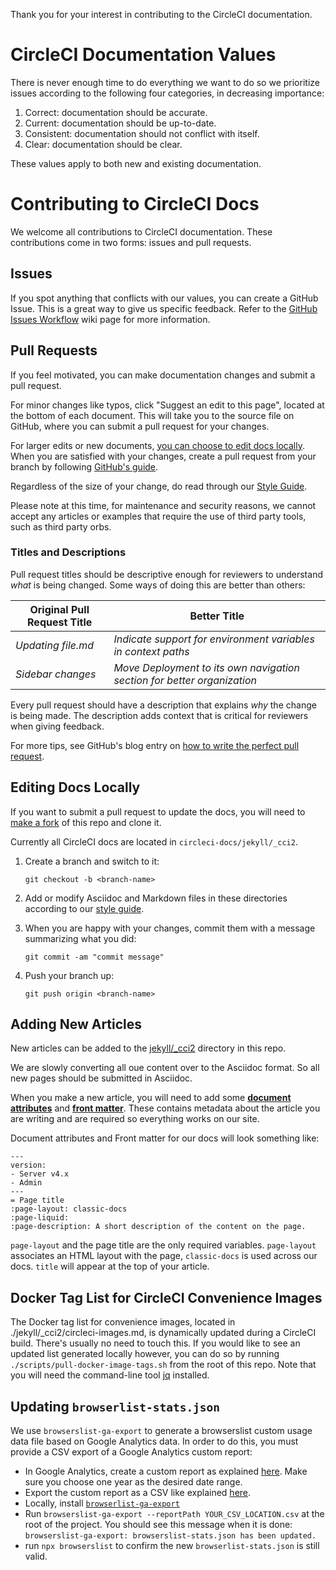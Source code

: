 Thank you for your interest in contributing to the CircleCI documentation.

# CircleCI Documentation Values

There is never enough time to do everything we want to do so we prioritize issues according to the following four categories, in decreasing importance:

1. Correct: documentation should be accurate.
2. Current: documentation should be up-to-date.
3. Consistent: documentation should not conflict with itself.
4. Clear: documentation should be clear.

These values apply to both new and existing documentation.

# Contributing to CircleCI Docs

We welcome all contributions to CircleCI documentation.
These contributions come in two forms: issues and pull requests.

## Issues

If you spot anything that conflicts with our values, you can create a GitHub Issue. This is a great way to give us specific feedback. Refer to the [GitHub Issues Workflow](https://github.com/circleci/circleci-docs/wiki/GitHub-Issues-Workflow) wiki page for more information.

## Pull Requests

If you feel motivated, you can make documentation changes and submit a pull request.

For minor changes like typos, click "Suggest an edit to this page", located at the bottom of each document.
This will take you to the source file on GitHub, where you can submit a pull request for your changes.

For larger edits or new documents, [you can choose to edit docs locally](#editing-docs-locally).
When you are satisfied with your changes, create a pull request from your branch by following [GitHub's guide](https://help.github.com/articles/creating-a-pull-request-from-a-fork/).

Regardless of the size of your change, do read through our [Style Guide](https://circleci.com/docs/style/style-guide-overview).

Please note at this time, for maintenance and security reasons, we cannot accept any articles or examples that require the use of third party tools, such as third party orbs.

### Titles and Descriptions

Pull request titles should be descriptive enough for reviewers to understand *what* is being changed.
Some ways of doing this are better than others:

| Original Pull Request Title | Better Title                                                               |
|-----------------------------|----------------------------------------------------------------------------|
| _Updating file.md_          | _Indicate support for environment variables in context paths_            |
| _Sidebar changes_           | _Move Deployment to its own navigation section for better organization_  |

Every pull request should have a description that explains *why* the change is being made.
The description adds context that is critical for reviewers when giving feedback.

For more tips, see GitHub's blog entry on [how to write the perfect pull request](https://github.com/blog/1943-how-to-write-the-perfect-pull-request).

## Editing Docs Locally

If you want to submit a pull request to update the docs, you will need to [make a fork](https://docs.github.com/en/get-started/quickstart/fork-a-repo) of this repo and clone it.

Currently all CircleCI docs are located in `circleci-docs/jekyll/_cci2`.

1. Create a branch and switch to it:

    `git checkout -b <branch-name>`

2. Add or modify Asciidoc and Markdown files in these directories according to our [style guide](https://circleci.com/docs/style/style-guide-overview).

3. When you are happy with your changes, commit them with a message summarizing what you did:

    `git commit -am "commit message"`

4. Push your branch up:

    `git push origin <branch-name>`

## Adding New Articles

New articles can be added to the [jekyll/_cci2](https://github.com/circleci/circleci-docs/tree/master/jekyll/_cci2) directory in this repo.

We are slowly converting all oue content over to the Asciidoc format. So all new pages should be submitted in Asciidoc.

When you make a new article, you will need to add some [**document attributes**](https://docs.asciidoctor.org/asciidoc/latest/attributes/document-attributes/) and [**front matter**](https://jekyllrb.com/docs/frontmatter/). These contains metadata about the article you are writing and are required so everything works on our site.

Document attributes and Front matter for our docs will look something like:

```
---
version:
- Server v4.x
- Admin
---
= Page title
:page-layout: classic-docs
:page-liquid:
:page-description: A short description of the content on the page.
```

`page-layout` and the page title are the only required variables. `page-layout` associates an HTML layout with the page, `classic-docs` is used across our docs. `title` will appear at the top of your article.

## Docker Tag List for CircleCI Convenience Images

The Docker tag list for convenience images, located in ./jekyll/_cci2/circleci-images.md, is dynamically updated during a CircleCI build.
There's usually no need to touch this.
If you would like to see an updated list generated locally however, you can do so by running `./scripts/pull-docker-image-tags.sh` from the root of this repo.
Note that you will need the command-line tool [jq](https://stedolan.github.io/jq/) installed.

## Updating `browserlist-stats.json`

We use `browserslist-ga-export` to generate a browserslist custom usage data file based on Google Analytics data. In order to do this, you must provide a CSV export of a Google Analytics custom report:

- In Google Analytics, create a custom report as explained [here](https://github.com/browserslist/browserslist-ga-export#2-create-custom-report). Make sure you choose one year as the desired date range.
- Export the custom report as a CSV like explained [here](https://github.com/browserslist/browserslist-ga-export#3-export-custom-report-csv-files).
- Locally, install [`browserlist-ga-export`](https://github.com/browserslist/browserslist-ga-export#browserslist-ga-export)
- Run `browserslist-ga-export --reportPath YOUR_CSV_LOCATION.csv` at the root of the project. You should see this message when it is done: `browserslist-ga-export: browserslist-stats.json has been updated.`
- run `npx browserslist` to confirm the new `browserlist-stats.json` is still valid.

